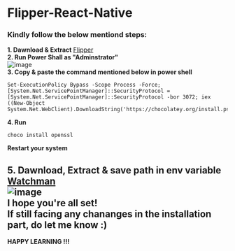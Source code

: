# Flipper-React-Native

### Kindly follow the below mentiond steps:

**1. Dawnload & Extract** [Flipper](https://objects.githubusercontent.com/github-production-release-asset-2e65be/129283183/489d4a84-ef79-416c-ada9-eba6161d4411?X-Amz-Algorithm=AWS4-HMAC-SHA256&X-Amz-Credential=AKIAIWNJYAX4CSVEH53A%2F20230124%2Fus-east-1%2Fs3%2Faws4_request&X-Amz-Date=20230124T132319Z&X-Amz-Expires=300&X-Amz-Signature=6fcdafbbb7a020edf7502df542b021210b6047997009b8c2d39184e491cbad76&X-Amz-SignedHeaders=host&actor_id=70936174&key_id=0&repo_id=129283183&response-content-disposition=attachment%3B%20filename%3DFlipper-win.zip&response-content-type=application%2Foctet-stream)
<br>
**2. Run Power Shall as "Adminstrator"**
<br>
![image](https://user-images.githubusercontent.com/70936174/214488951-4e3a6ab9-942f-4760-8e7f-b041ff7400e9.png)
<br>
**3. Copy & paste the command mentioned below in power shell**

```
Set-ExecutionPolicy Bypass -Scope Process -Force; [System.Net.ServicePointManager]::SecurityProtocol = [System.Net.ServicePointManager]::SecurityProtocol -bor 3072; iex ((New-Object System.Net.WebClient).DownloadString('https://chocolatey.org/install.ps1'))

```
**4. Run**
```
choco install openssl 
```
**Restart your system**

**5. Dawnload, Extract & save path in env variable** [Watchman](https://github.com/facebook/watchman/releases/download/v2023.01.23.00/watchman-v2023.01.23.00-windows.zip)
<br>
![image](https://user-images.githubusercontent.com/70936174/214493008-39d9c87d-b75d-4d23-ba8a-4bc1aced5be1.png)
<br>
I hope you're all set!
<br>If still facing any chananges in the installation part, do let me know :)
----
**HAPPY LEARNING !!!**

